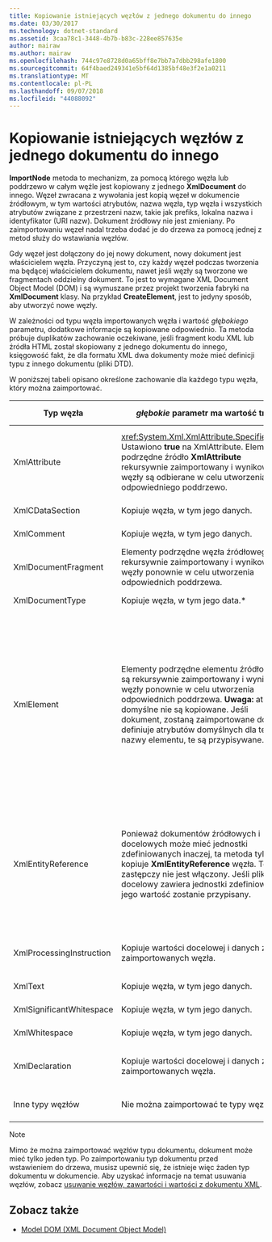 ```yaml
---
title: Kopiowanie istniejących węzłów z jednego dokumentu do innego
ms.date: 03/30/2017
ms.technology: dotnet-standard
ms.assetid: 3caa78c1-3448-4b7b-b83c-228ee857635e
author: mairaw
ms.author: mairaw
ms.openlocfilehash: 744c97e8728d0a65bff8e7bb7a7dbb298afe1800
ms.sourcegitcommit: 64f4baed249341e5bf64d1385bf48e3f2e1a0211
ms.translationtype: MT
ms.contentlocale: pl-PL
ms.lasthandoff: 09/07/2018
ms.locfileid: "44088092"
---
```

# <a name="copying-existing-nodes-from-one-document-to-another"></a>Kopiowanie istniejących węzłów z jednego dokumentu do innego
**ImportNode** metoda to mechanizm, za pomocą którego węzła lub poddrzewo w całym węźle jest kopiowany z jednego **XmlDocument** do innego. Węzeł zwracana z wywołania jest kopią węzeł w dokumencie źródłowym, w tym wartości atrybutów, nazwa węzła, typ węzła i wszystkich atrybutów związane z przestrzeni nazw, takie jak prefiks, lokalna nazwa i identyfikator (URI nazw). Dokument źródłowy nie jest zmieniany. Po zaimportowaniu węzeł nadal trzeba dodać je do drzewa za pomocą jednej z metod służy do wstawiania węzłów.  
  
 Gdy węzeł jest dołączony do jej nowy dokument, nowy dokument jest właścicielem węzła. Przyczyną jest to, czy każdy węzeł podczas tworzenia ma będącej właścicielem dokumentu, nawet jeśli węzły są tworzone we fragmentach oddzielny dokument. To jest to wymagane XML Document Object Model (DOM) i są wymuszane przez projekt tworzenia fabryki na **XmlDocument** klasy. Na przykład **CreateElement**, jest to jedyny sposób, aby utworzyć nowe węzły.  
  
 W zależności od typu węzła importowanych węzła i wartość *głębokiego* parametru, dodatkowe informacje są kopiowane odpowiednio. Ta metoda próbuje duplikatów zachowanie oczekiwane, jeśli fragment kodu XML lub źródła HTML został skopiowany z jednego dokumentu do innego, księgowość fakt, że dla formatu XML dwa dokumenty może mieć definicji typu z innego dokumentu (pliki DTD).  
  
 W poniższej tabeli opisano określone zachowanie dla każdego typu węzła, który można zaimportować.  
  
|Typ węzła|*głębokie* parametr ma wartość true|*głębokie* parametr ma wartość false|  
|---------------|------------------------------|-------------------------------|  
|XmlAttribute|<xref:System.Xml.XmlAttribute.Specified%2A> Ustawiono **true** na XmlAttribute. Elementy podrzędne źródło **XmlAttribute** rekursywnie zaimportowany i wynikowy węzły są odbierane w celu utworzenia odpowiedniego poddrzewo.|*Głębokiego* parametru nie ma zastosowania do **XmlAttribute** węzłów, ponieważ zawierają one ich węzłów podrzędnych z nimi po zaimportowaniu.|  
|XmlCDataSection|Kopiuje węzła, w tym jego danych.|Kopiuje węzła, w tym jego danych.|  
|XmlComment|Kopiuje węzła, w tym jego danych.|Kopiuje węzła, w tym jego danych.|  
|XmlDocumentFragment|Elementy podrzędne węzła źródłowego są rekursywnie zaimportowany i wynikowy węzły ponownie w celu utworzenia odpowiednich poddrzewa.|Pusta **XmlDocumentFragment** zostanie utworzony.|  
|XmlDocumentType|Kopiuje węzła, w tym jego data.*|Kopiuje węzła, w tym jego data.*|  
|XmlElement|Elementy podrzędne elementu źródłowego są rekursywnie zaimportowany i wynikowy węzły ponownie w celu utworzenia odpowiednich poddrzewa. **Uwaga:** atrybuty domyślne nie są kopiowane. Jeśli dokument, zostaną zaimportowane do definiuje atrybutów domyślnych dla tej nazwy elementu, te są przypisywane.|Określony atrybut węzłów elementu źródłowego są importowane i generowane **XmlAttribute** węzły są dołączone do nowego elementu. Węzły podrzędne nie są kopiowane. **Uwaga:** atrybuty domyślne nie są kopiowane. Jeśli dokument, zostaną zaimportowane do definiuje atrybutów domyślnych dla tej nazwy elementu, te są przypisywane.|  
|XmlEntityReference|Ponieważ dokumentów źródłowych i docelowych może mieć jednostki zdefiniowanych inaczej, ta metoda tylko kopiuje **XmlEntityReference** węzła. Tekst zastępczy nie jest włączony. Jeśli plik docelowy zawiera jednostki zdefiniowane, jego wartość zostanie przypisany.|Ponieważ dokumentów źródłowych i docelowych może mieć jednostki zdefiniowanych inaczej, ta metoda tylko kopiuje **XmlEntityReference** węzła. Tekst zastępczy nie jest włączony. Jeśli plik docelowy zawiera jednostki zdefiniowane, jego wartość zostanie przypisany.|  
|XmlProcessingInstruction|Kopiuje wartości docelowej i danych z zaimportowanych węzła.|Kopiuje wartości docelowej i danych z zaimportowanych węzła.|  
|XmlText|Kopiuje węzła, w tym jego danych.|Kopiuje węzła, w tym jego danych.|  
|XmlSignificantWhitespace|Kopiuje węzła, w tym jego danych.|Kopiuje węzła, w tym jego danych.|  
|XmlWhitespace|Kopiuje węzła, w tym jego danych.|Kopiuje węzła, w tym jego danych.|  
|XmlDeclaration|Kopiuje wartości docelowej i danych z zaimportowanych węzła.|Kopiuje wartości docelowej i danych z zaimportowanych węzła.|  
|Inne typy węzłów|Nie można zaimportować te typy węzłów.|Nie można zaimportować te typy węzłów.|  
  
> [!NOTE]
>  Mimo że można zaimportować węzłów typu dokumentu, dokument może mieć tylko jeden typ. Po zaimportowaniu typ dokumentu przed wstawieniem do drzewa, musisz upewnić się, że istnieje więc żaden typ dokumentu w dokumencie. Aby uzyskać informacje na temat usuwania węzłów, zobacz [usuwanie węzłów, zawartości i wartości z dokumentu XML](../../../../docs/standard/data/xml/removing-nodes-content-and-values-from-an-xml-document.md).  
  
## <a name="see-also"></a>Zobacz także

- [Model DOM (XML Document Object Model)](../../../../docs/standard/data/xml/xml-document-object-model-dom.md)
